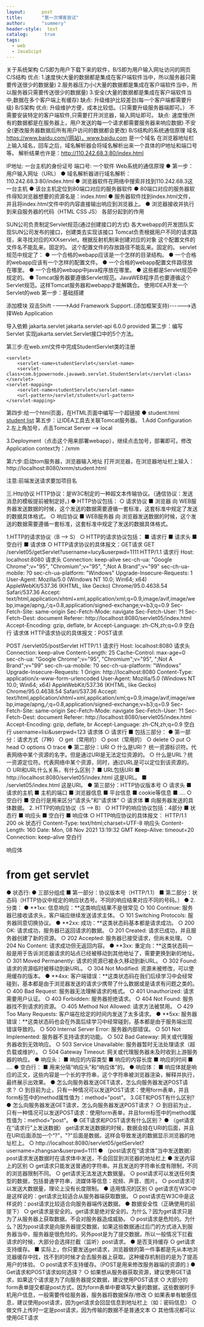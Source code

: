 ```yaml
---
layout:      post
title:       "第一次博客尝试"
author:      "summery"
header-style:  text
catalog:      true
tags:
  - web
  - JavaScipt
---
```

关于系统架构
C/S即为用户下载下来的软件，B/S即为用户输入网址访问的网页
C/S结构
优点:
1.速度快(大量的数据都是集成在客户端软件当中，所以服务器只需要传送很少的数据量)
2.服务器压力小(大量的数据都是集成在客户端软件当中，所以服务器只需要传送很少的数据量)
3.安全(大量的数据都是集成在客户端软件当中,数据在多个客户端上有缓存)
缺点:
升级维护比较差劲(每一个客户端都需要升级)
B/S架构
优点:
升级维护方便，成本比较低。（只需要升级服务器端即可。）
不需要安装特定的客户端软件,只需要打开浏览器，输入网址即可。
缺点:
速度慢(所有的数据都是在服务器上，用户发送的每一个请求都需要服务器来响应数据)
不安全(更改服务器数据后所有用户访问的数据都会更改)
B/S结构的系统通信原理
域名
https://www.baidu.com/(网站)，www.baidu.com 是一个域名
在浏览器地址栏上输入域名，回车之后，域名解析器会将域名解析出来一个具体的IP地址和端口号等。
解析结果也许是：http://110.242.68.3:80/index.html

IP地址:  一台主机的身份证号
端口号:  一个软件
Web系统的通信原理
● 第一步：用户输入网址（URL）
● 域名解析器进行域名解析：110.242.68.3:80/index.html
● 浏览器软件在网络中搜索并找到110.242.68.3这一台主机
● 该台主机定位到80端口对应的服务器软件
● 80端口对应的服务器软件得知浏览器想要的资源名是：index.html
● 服务器软件找到index.html文件，并且将index.html文件中的内容直接输出响应到浏览器上。
● 浏览器接收并执行到来自服务器的代码（HTML CSS JS）
各部分起到的作用

SUN公司负责制定Servlet规范(通过创建接口的方式)
各大webapp的开发团队实现SUN公司发布的接口，创建类去实现该接口
Tomcat负责根据用户不同的请求路径，来寻找对应的XXXservlet，根据反射机制来创建对应的对象
这个配置文件的文件名不能乱来。固定的。
这个配置文件的存放路径不能乱来。固定的。
servlet规范中规定了：
● 一个合格的webapp应该是一个怎样的目录结构。
● 一个合格的webapp应该有一个怎样的配置文件。
● 一个合格的webapp配置文件路径放在哪里。
● 一个合格的webapp中java程序放在哪里。
● 这些都是Servlet规范中规定的。
● Tomcat服务器要遵循Servlet规范。JavaWEB程序员也要遵循这个Servlet规范。这样Tomcat服务器和webapp才能解耦合。
使用IDEA开发一个Servlet的web
第一步：基础搭建

添加模块
双击Shift	---->Add Framework Support..(添加框架支持)------>选择Web Application

导入依赖
<dependency>
    <groupId>jakarta.servlet</groupId>
    <artifactId>jakarta.servlet-api</artifactId>
    <version>6.0.0</version>
    <scope>provided</scope>
</dependency>
第二步：编写Servlet
实现jakarta.servlet.Servlet接口中的5个方法。

第三步:在web.xml文件中完成StudentServlet类的注册
<?xml version="1.0" encoding="UTF-8"?>
<web-app xmlns="http://xmlns.jcp.org/xml/ns/javaee"
         xmlns:xsi="http://www.w3.org/2001/XMLSchema-instance"
         xsi:schemaLocation="http://xmlns.jcp.org/xml/ns/javaee http://xmlns.jcp.org/xml/ns/javaee/web-app_4_0.xsd"
         version="4.0">


    <servlet>
        <servlet-name>studentServlet</servlet-name>
        <servlet-class>com.bjpowernode.javaweb.servlet.StudentServlet</servlet-class>
    </servlet>
    <servlet-mapping>
        <servlet-name>studentServlet</servlet-name>
        <url-pattern>/servlet/student</url-pattern>
    </servlet-mapping>
</web-app>
第四步:给一个html页面，在HTML页面中编写一个超链接
● student.html
<!DOCTYPE html>
<html lang="en">
<head>
    <meta charset="UTF-8">
    <title>Title</title>
</head>
<body>
<!--这里的项目名是 /xmm ，无法动态获取，先写死-->
<a href="/xmm/servlet/student">student list</a>
</body>
</html>
第五步：让IDEA工具去关联Tomcat服务器。
1.Add Configuration
2.左上角加号，点击Tomcat Server --> local

3.Deployment（点击这个用来部署webapp），继续点击加号，部署即可。修改 Application context为：/xmm

第六步:启动tom服务器，浏览器输入地址
打开浏览器，在浏览器地址栏上输入：http://localhost:8080/xmm/student.html

注意:前端发送请求要加项目名

三.Http协议
HTTP协议：是W3C制定的一种超文本传输协议。（通信协议：发送消息的模板提前被制定好。)
● HTTP协议包括： 
  ○ 请求协议 
    ■ 浏览器  向   WEB服务器发送数据的时候，这个发送的数据需要遵循一套标准，这套标准中规定了发送的数据具体格式。
  ○ 响应协议 
    ■ WEB服务器  向  浏览器发送数据的时候，这个发送的数据需要遵循一套标准，这套标准中规定了发送的数据具体格式。

 1.HTTP的请求协议（B --> S） 
  ○  HTTP的请求协议包括：
    ■ 请求行
    ■ 请求头
    ■ 空白行
    ■ 请求体
  ○  HTTP请求协议的具体报文：GET请求 
GET /servlet05/getServlet?username=lucy&userpwd=1111 HTTP/1.1                       请求行
Host: localhost:8080                                                                请求头
Connection: keep-alive
sec-ch-ua: "Google Chrome";v="95", "Chromium";v="95", ";Not A Brand";v="99"
sec-ch-ua-mobile: ?0
sec-ch-ua-platform: "Windows"
Upgrade-Insecure-Requests: 1
User-Agent: Mozilla/5.0 (Windows NT 10.0; Win64; x64) AppleWebKit/537.36 (KHTML, like Gecko) Chrome/95.0.4638.54 Safari/537.36
Accept: text/html,application/xhtml+xml,application/xml;q=0.9,image/avif,image/webp,image/apng,*/*;q=0.8,application/signed-exchange;v=b3;q=0.9
Sec-Fetch-Site: same-origin
Sec-Fetch-Mode: navigate
Sec-Fetch-User: ?1
Sec-Fetch-Dest: document
Referer: http://localhost:8080/servlet05/index.html
Accept-Encoding: gzip, deflate, br
Accept-Language: zh-CN,zh;q=0.9
                                                                                    空白行
                                                                                    请求体
HTTP请求协议的具体报文：POST请求 


POST /servlet05/postServlet HTTP/1.1                                              请求行
Host: localhost:8080                                                              请求头
Connection: keep-alive
Content-Length: 25
Cache-Control: max-age=0
sec-ch-ua: "Google Chrome";v="95", "Chromium";v="95", ";Not A Brand";v="99"
sec-ch-ua-mobile: ?0
sec-ch-ua-platform: "Windows"
Upgrade-Insecure-Requests: 1
Origin: http://localhost:8080
Content-Type: application/x-www-form-urlencoded
User-Agent: Mozilla/5.0 (Windows NT 10.0; Win64; x64) AppleWebKit/537.36 (KHTML, like Gecko) Chrome/95.0.4638.54 Safari/537.36
Accept: text/html,application/xhtml+xml,application/xml;q=0.9,image/avif,image/webp,image/apng,*/*;q=0.8,application/signed-exchange;v=b3;q=0.9
Sec-Fetch-Site: same-origin
Sec-Fetch-Mode: navigate
Sec-Fetch-User: ?1
Sec-Fetch-Dest: document
Referer: http://localhost:8080/servlet05/index.html
Accept-Encoding: gzip, deflate, br
Accept-Language: zh-CN,zh;q=0.9
                                                                                  空白行
username=lisi&userpwd=123                                                         请求体
  ○  请求行 
    ■ 包括三部分： 
      ● 第一部分：请求方式（7种） 
        ○ get（常用的）
        ○ post（常用的）
        ○ delete
        ○ put
        ○ head
        ○ options
        ○ trace
      ● 第二部分：URI 
        ○ 什么是URI？ 统一资源标识符。代表网络中某个资源的名字。但是通过URI是无法定位资源的。
        ○ 什么是URL？统一资源定位符。代表网络中某个资源，同时，通过URL是可以定位到该资源的。
        ○ URI和URL什么关系，有什么区别？ 
          ■ URL包括URI
          ■ http://localhost:8080/servlet05/index.html 这是URL。
          ■ /servlet05/index.html 这是URI。
      ● 第三部分：HTTP协议版本号
  ○  请求头 
    ■ 请求的主机
    ■ 主机的端口
    ■ 浏览器信息
    ■ 平台信息
    ■ cookie等信息
    ■ ....
  ○  空白行 
    ■ 空白行是用来区分“请求头”和“请求体”
  ○  请求体 
    ■ 向服务器发送的具体数据。
2. HTTP的响应协议（S --> B） 
  ○  HTTP的响应协议包括：4部分 
    ■ 状态行
    ■ 响应头
    ■ 空白行
    ■ 响应体
  ○  HTTP响应协议的具体报文： 
HTTP/1.1 200 ok                                     状态行
Content-Type: text/html;charset=UTF-8               响应头
Content-Length: 160
Date: Mon, 08 Nov 2021 13:19:32 GMT
Keep-Alive: timeout=20
Connection: keep-alive
                                                    空白行
<!doctype html>                                     响应体
<html>
    <head>
        <title>from get servlet</title>
    </head>
    <body>
        <h1>from get servlet</h1>
    </body>
</html>
● 状态行:
● 三部分组成 
    ■ 第一部分：协议版本号（HTTP/1.1）
    ■ 第二部分：状态码（HTTP协议中规定的响应状态号。不同的响应结果对应不同的号码。） 
      ● 2.分类：
● **1xx: 信息响应：**这类响应结果不是很常见
  ○ 100 Continue: 服务器已接收请求头，客户端应继续发送请求主体。
  ○ 101 Switching Protocols: 服务器同意切换协议。
● **2xx: 成功：**这类状态码基本都是请求成功。
  ○ 200 OK: 请求成功，服务器已返回请求的数据。
  ○ 201 Created: 请求已成功，并且服务器创建了新的资源。
  ○ 202 Accepted: 服务器已接受请求，但尚未处理。
  ○ 204 No Content: 请求成功但无返回内容。
● **3xx: 重定向：**这类状态码一般是用于告诉浏览器请求的站点已经被移动到其他地址了，需要更换到新的地址。
  ○ 301 Moved Permanently: 请求的资源已被永久移动到新URL。
  ○ 302 Found: 请求的资源临时被移动到新URL。
  ○ 304 Not Modified: 资源未被修改，可以使用缓存的版本。
● **4xx: 客户端错误：**这类状态码在我们后续学习中会经常碰到，基本都是由于浏览器发送的请求少携带了什么数据或是请求有问题之类的。
  ○ 400 Bad Request: 服务器无法理解请求的格式。
  ○ 401 Unauthorized: 请求需要用户认证。
  ○ 403 Forbidden: 服务器拒绝请求。
  ○ 404 Not Found: 服务器找不到请求的资源。
  ○ 405 Method Not Allowed: 请求方法被禁用。
  ○ 429 Too Many Requests: 客户端在给定的时间内发送了太多请求。
● **5xx: 服务器错误：**这类状态码也会在外面后续学习中经常碰到，基本都是由于服务端出现错误导致的。
  ○ 500 Internal Server Error: 服务器内部错误。
  ○ 501 Not Implemented: 服务器不支持请求的功能。
  ○ 502 Bad Gateway: 网关或代理服务器收到无效响应。
  ○ 503 Service Unavailable: 服务器暂时无法处理请求（超负载或维护）。
  ○ 504 Gateway Timeout: 网关或代理服务器未及时收到上游服务器的响应。
● 响应头： 
    ■ 响应的内容类型
    ■ 响应的内容长度
    ■ 响应的时间
    ■ ....
● 空白行： 
    ■ 用来分隔“响应头”和“响应体”的。
● 响应体： 		
    ■ 响应体就是响应的正文，这些内容是一个长的字符串，这个字符串被浏览器渲染，解释并执行，最终展示出效果。
●  怎么向服务器发送GET请求，怎么向服务器发送POST请求？ 
  ○ 到目前为止，只有一种情况可以发送POST请求：使用form表单，并且form标签中的method属性值为：method="post"。
3.GET和POST有什么区别?
● 怎么向服务器发送GET请求，怎么向服务器发送POST请求？ 
  ○ 到目前为止，只有一种情况可以发送POST请求：使用form表单，并且form标签中的method属性值为：method="post"。
● GET请求和POST请求有什么区别？   
● （get请求在“请求行”上发送数据） get请求发送数据的时候，数据会挂在URI的后面，并且在URI后面添加一个“?”，"?"后面是数据。这样会导致发送的数据显示浏览器的地址栏上。
  ○ http://localhost:8080/servlet05/getServlet?username=zhangsan&userpwd=1111
● （post请求在“请求体”当中发送数据）post请求发送数据时在请求体中发送，不会回显到浏览器的地址栏上
● 发送内容上的区别
  ○ get请求只能发送普通的字符串。并且发送的字符串长度有限制，不同的浏览器限制不同。
  ○ get请求无法发送大数据量。
  ○ post请求可以发送任何类型的数据，包括普通字符串，流媒体等信息：视频、声音、图片。
  ○ post请求可以发送大数据量，理论上没有长度限制。
● 适用情况的区别
  ○ get请求在W3C中是这样说的：get请求比较适合从服务器端获取数据。
  ○ post请求在W3C中是这样说的：post请求比较适合向服务器端传送数据。
● 数据安全性（正确使用的前提下）
  ○ get请求是安全的。get请求是绝对安全的。为什么？因为get请求只是为了从服务器上获取数据。不会对服务器造成威胁。
  ○ post请求是危险的。为什么？因为post请求是向服务器提交数据，如果这些数据通过后门的方式进入到服务器当中，服务器是很危险的。另外post是为了提交数据，所以一般情况下拦截请求的时候，大部分会选择拦截（监听）post请求。
● 是否支持缓存
  ○ get请求支持缓存。 
    ■ 实际上，你只要发送get请求，浏览器做的第一件事都是先从本地浏览器缓存中找，找不到的时候才会去服务器上获取。这种缓存机制目的是为了提高用户的体验。
  ○ post请求不支持缓存。（POST是用来修改服务器端的资源的.)
● Get请求和POST请求如何选择？
  ○ 如果想从服务器获取资源，建议使用GET请求，如果这个请求是为了向服务器提交数据，建议使用POST请求
  ○ 大部分的form表单提交都是post方式，因为form表单中要填写大量的数据，这些数据时手机用户信息，一般需要传给服务器，服务器将数据保存/修改
  ○ 如果表单有敏感信息，建议使用post请求，因为get请求会回显信息到地址栏上（如：密码信息）
  ○ 做文件上传时一定是post请求，因为传输的数据不是普通文本
  ○ 其他情况都可以使用GET请求
